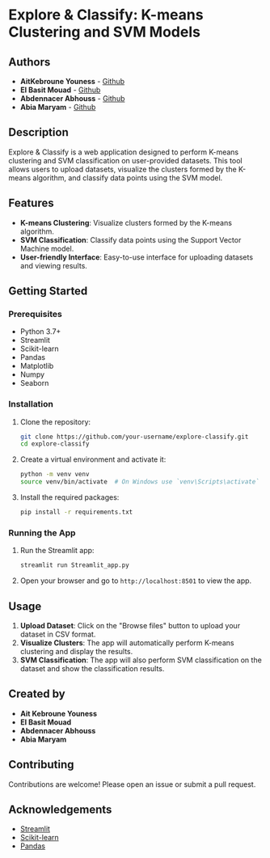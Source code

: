 # Explore & Classify: K-means Clustering and SVM Models

## Authors

* **AitKebroune Youness**  - [Github](https://github.com/Youness-kebroune)
* **El Basit Mouad**  - [Github](https://github.com/mouadelbasit)
* **Abdennacer Abhouss**  - [Github]()
* **Abia Maryam** - [Github](https://github.com/maryamabia2024)

## Description

Explore & Classify is a web application designed to perform K-means clustering and SVM classification on user-provided datasets. This tool allows users to upload datasets, visualize the clusters formed by the K-means algorithm, and classify data points using the SVM model.

## Features

- **K-means Clustering**: Visualize clusters formed by the K-means algorithm.
- **SVM Classification**: Classify data points using the Support Vector Machine model.
- **User-friendly Interface**: Easy-to-use interface for uploading datasets and viewing results.

## Getting Started

### Prerequisites

- Python 3.7+
- Streamlit
- Scikit-learn
- Pandas
- Matplotlib
- Numpy
- Seaborn 

### Installation

1. Clone the repository:

    ```bash
    git clone https://github.com/your-username/explore-classify.git
    cd explore-classify
    ```

2. Create a virtual environment and activate it:

    ```bash
    python -m venv venv
    source venv/bin/activate  # On Windows use `venv\Scripts\activate`
    ```

3. Install the required packages:

    ```bash
    pip install -r requirements.txt
    ```

### Running the App

1. Run the Streamlit app:

    ```bash
    streamlit run Streamlit_app.py
    ```

2. Open your browser and go to `http://localhost:8501` to view the app.

## Usage

1. **Upload Dataset**: Click on the "Browse files" button to upload your dataset in CSV format.
2. **Visualize Clusters**: The app will automatically perform K-means clustering and display the results.
3. **SVM Classification**: The app will also perform SVM classification on the dataset and show the classification results.

## Created by

- **Ait Kebroune Youness**
- **El Basit Mouad**
- **Abdennacer Abhouss**
- **Abia Maryam**

## Contributing

Contributions are welcome! Please open an issue or submit a pull request.


## Acknowledgements

- [Streamlit](https://www.streamlit.io/)
- [Scikit-learn](https://scikit-learn.org/)
- [Pandas](https://pandas.pydata.org/)